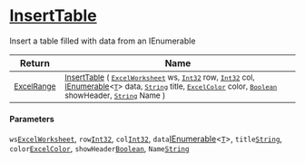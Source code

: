 # [InsertTable](./ExcelHelper-100664034.md)

Insert a table filled with data from an IEnumerable

| Return | Name | 
| --- | --- | 
| <sub>[ExcelRange](./ExcelHelper-100664034.md)</sub>| <sub>[InsertTable](./ExcelHelper-100664034.md) ( [`ExcelWorksheet`](./ExcelHelper-100664034.md) ws, [`Int32`](https://docs.microsoft.com/en-us/dotnet/api/System.Int32) row, [`Int32`](https://docs.microsoft.com/en-us/dotnet/api/System.Int32) col, [IEnumerable](https://docs.microsoft.com/en-us/dotnet/api/System.Collections.Ienumerable)\<[`T`](./ExcelHelper-100664034.md)> data, [`String`](https://docs.microsoft.com/en-us/dotnet/api/System.String) title, [`ExcelColor`](./../Excel/ExcelColor.md) color, [`Boolean`](https://docs.microsoft.com/en-us/dotnet/api/System.Boolean) showHeader, [`String`](https://docs.microsoft.com/en-us/dotnet/api/System.String) Name )</sub>| <br>


#### Parameters
 `ws`[`ExcelWorksheet`](./ExcelHelper-100664034.md),  `row`[`Int32`](https://docs.microsoft.com/en-us/dotnet/api/System.Int32),  `col`[`Int32`](https://docs.microsoft.com/en-us/dotnet/api/System.Int32),  `data`[IEnumerable](https://docs.microsoft.com/en-us/dotnet/api/System.Collections.Ienumerable)\<[`T`](./ExcelHelper-100664034.md)>,  `title`[`String`](https://docs.microsoft.com/en-us/dotnet/api/System.String),  `color`[`ExcelColor`](./../Excel/ExcelColor.md),  `showHeader`[`Boolean`](https://docs.microsoft.com/en-us/dotnet/api/System.Boolean),  `Name`[`String`](https://docs.microsoft.com/en-us/dotnet/api/System.String)